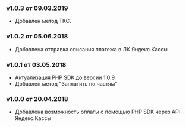 ### v1.0.3 от 09.03.2019
* Добавлен метод ТКС.

### v1.0.2 от 05.06.2018
* Добавлена отправка описания платежа в ЛК Яндекс.Кассы

### v1.0.1 от 03.05.2018
* Актуализация PHP SDK до версии 1.0.9
* Добавлен метод "Заплатить по частям"

### v1.0.0 от 20.04.2018
* Добавлена возможность оплаты с помощью PHP SDK через API Яндекс.Кассы